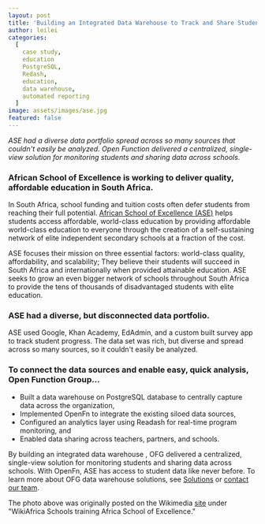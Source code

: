 ```yaml
---
layout: post
title: 'Building an Integrated Data Warehouse to Track and Share Student Performance'
author: leilei
categories:
  [
    case study,
    education
    PostgreSQL,
    Redash,
    education,
    data warehouse, 
    automated reporting
  ]
image: assets/images/ase.jpg
featured: false
---
```


_ASE had a diverse data portfolio spread across so many sources that couldn't easily be analyzed. Open Function delivered a centralized, single-view solution for monitoring students and sharing data across schools._

### African School of Excellence is working to deliver quality, affordable education in South Africa.

In South Africa, school funding and tuition costs often defer students from reaching their full potential. [African School of Excellence (ASE)](http://www.ase.org.za/) helps students access affordable, world-class education by providing affordable world-class education to everyone through the creation of a self-sustaining network of elite independent secondary schools at a fraction of the cost. 

ASE focuses their mission on three essential factors: world-class quality, affordability, and scalability; They believe their students will succeed in South Africa and internationally when provided attainable education. ASE seeks to grow an even bigger network of schools throughout South Africa to provide the tens of thousands of disadvantaged students with elite education. 

### ASE had a diverse, but disconnected data portfolio. 

ASE used Google, Khan Academy, EdAdmin, and a custom built survey app to track student progress. The data set was rich, but diverse and spread across so many sources, so it couldn't easily be analyzed. 

### To connect the data sources and enable easy, quick analysis, Open Function Group…

- Built a data warehouse on PostgreSQL database to centrally capture data across the organization, 
- Implemented OpenFn to integrate the existing siloed data sources, 
- Configured an analytics layer using Readash for real-time program monitoring, and 
- Enabled data sharing across teachers, partners, and schools. 

By building an integrated data warehouse , OFG delivered a centralized, single-view solution for monitoring students and sharing data across schools. With OpenFn, ASE has  access to student data like never before. To learn more about OFG data warehouse solutions, see [Solutions](https://www.openfn.org/solutions) or [contact our team](mailto://admin@openfn.org). 

The photo above was originally posted on the Wikimedia [site](https://commons.wikimedia.org/wiki/File:WikiAfrica_Schools_training_African_School_for_Excellence_(23).jpg) under "WikiAfrica Schools training Africa School of Excellence."



